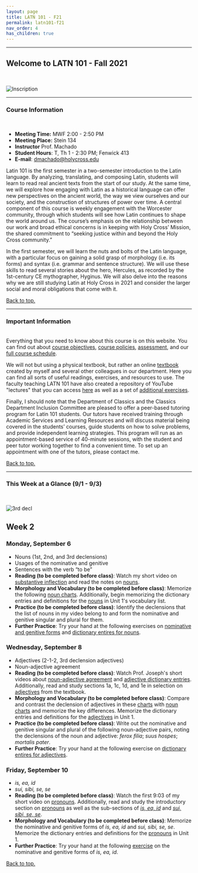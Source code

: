 ```yaml
---
layout: page
title: LATN 101 - F21
permalink: latn101-f21
nav_order: 4
has_children: true
---
```

***

## Welcome to LATN 101 - Fall 2021
&nbsp;

![Inscription](https://www.bgsu.edu/content/dam/BGSU/college-of-arts-and-sciences/rocs/images-c/Latin_Header.jpg)

***
### Course Information
&nbsp;  
- **Meeting Time:** MWF 2:00 - 2:50 PM
- **Meeting Place:** Stein 134
- **Instructor** Prof. Machado
- **Student Hours**: T, Th 1 - 2:30 PM; Fenwick 413
- **E-mail**: dmachado@holycross.edu

Latin 101 is the first semester in a two-semester introduction to the Latin language. By analyzing, translating, and composing Latin, students will learn to read real ancient texts from the start of our study. At the same time, we will explore how engaging with Latin as a historical language can offer new perspectives on the ancient world, the way we view ourselves and our society, and the construction of structures of power over time. A central component of this course is weekly engagement with the Worcester community, through which students will see how Latin continues to shape the world around us. The course’s emphasis on the relationship between our work and broad ethical concerns is in keeping with Holy Cross’ Mission, the shared commitment to “seeking justice within and beyond the Holy Cross community.”

In the first semester, we will learn the nuts and bolts of the Latin language, with a particular focus on gaining a solid grasp of morphology (i.e. its forms) and syntax (i.e. grammar and sentence structure). We will use these skills to read several stories about the hero, Hercules, as recorded by the 1st-century CE mythographer, Hyginus. We will also delve into the reasons why we are still studying Latin at Holy Cross in 2021 and consider the larger social and moral obligations that come with it.

[Back to top.](#top)

***

### Important Information
&nbsp;  
Everything that you need to know about this course is on this website. You can find out about [course objectives](https://dominicmachado.github.io/course-objectives-latn101-f21), [course policies](https://dominicmachado.github.io/schedule-course-policies-latn101-f21), [assessment](https://dominicmachado.github.io/assessment-latn101-f21), and our [full course schedule](https://dominicmachado.github.io/schedule-latn101-f21).

We will not but using a physical textbook, but rather an online [textbook](https://lingualatina.github.io/textbook/) created by myself and several other colleagues in our department. Here you can find all sorts of useful readings, exercises, and resources to use. The faculty teaching LATN 101 have also created a repository of YouTube "lectures" that you can access [here](https://www.youtube.com/channel/UCyA2aidE3BiD3idsxrJr5Hg) as well as a set of [additional exercises](https://observablehq.com/collection/@neelsmith/l3).

Finally, I should note that the Department of Classics and the Classics Department Inclusion Committee are pleased to offer a peer-based tutoring program for  Latin 101 students. Our tutors have received training through Academic Services and Learning Resources and will discuss material being covered in the students’ courses, guide students on how to solve problems, and provide independent learning strategies. This program will run as an appointment-based service of 40-minute sessions, with the student and peer tutor working together to find a convenient time.  To set up an appointment with one of the tutors, please contact me.

[Back to top.](#top)

***

### This Week at a Glance (9/1 - 9/3)
&nbsp;  

![3rd decl](https://dcc.dickinson.edu/sites/default/files/3rd_decl_cons_i-stem_3_term_0.jpg)

## Week 2

### Monday, September 6
- Nouns (1st, 2nd, and 3rd declensions)
- Usages of the nominative and genitive
- Sentences with the verb “to be”
- **Reading (to be completed before class)**:  Watch my short video on [substantive inflection](https://www.youtube.com/watch?v=D-x9X1v3170) and read the notes on [nouns](https://lingualatina.github.io/textbook/presentation/01-nouns-adjs-pron/nouns/).
- **Morphology and Vocabulary (to be completed before class)**: Memorize the following [noun charts](https://neelsmith.github.io/latin101/assignments/nouns/nomgen/). Additionally, begin memorizing the dictionary entries and definitions for the [nouns](lhttps://dominicmachado.github.io/schedule-latn101-f21-unit-1-vocabulary-nouns) in Unit 1's vocabulary list.
- **Practice (to be completed before class)**:
Identify the declensions that the list of nouns in my video belong to and form the nominative and genitive singular and plural for them.
- **Further Practice**: Try your hand at the following exercises on [nominative and genitive forms](https://lingualatina.github.io/textbook/exercises/01-nouns-adjs-pron/nom-gen/) and [dictionary entires for nouns](https://lingualatina.github.io/textbook/exercises/01-nouns-adjs-pron/dictionary-nouns/).

### Wednesday, September 8
- Adjectives (2-1-2, 3rd declension adjectives)
- Noun-adjective agreement
- **Reading (to be completed before class)**: Watch Prof. Joseph's short videos about [noun-adjective agreement](https://www.youtube.com/watch?v=h5ZG-GM3EFA&feature=youtu.be) and [adjective dictionary entries](https://www.youtube.com/watch?v=a_iyFuYTma4). Additionally, read and study sections 1a, 1c, 1d, and 1e in selection on [adjectives](https://lingualatina.github.io/textbook/presentation/01-nouns-adjs-pron/adjectives/) from the textbook.
- **Morphology and Vocabulary (to be completed before class)**: Compare and contrast the declension of adjectives in these [charts](https://lingualatina.github.io/textbook/reference/adjectives-paradigms/) with [noun charts](https://neelsmith.github.io/latin101/assignments/nouns/nomgen/) and memorize the key differences. Memorize the dictionary entries and definitions for the [adjectives](https://dominicmachado.github.io/schedule-latn101-f21-unit-1-vocabulary-adjectives) in Unit 1.
- **Practice (to be completed before class)**: Write out the nominative and genitive singular and plural of the following noun-adjective pairs, noting the declensions of the noun and adjective: *ferox filia*; *suus hospes*; *mortalis pater*.
- **Further Practice**: Try your hand at the following exercise on [dictionary entires for adjectives](https://lingualatina.github.io/textbook/exercises/01-nouns-adjs-pron/adj-type/).

### Friday, September 10
- *is, ea, id*
- *sui, sibi, se, se*
-  **Reading (to be completed before class)**: Watch the first 9:03 of my short video on [pronouns](https://www.youtube.com/watch?v=Ko88xi01AMY). Additionally, read and study the introductory section on [pronouns](https://lingualatina.github.io/textbook/presentation/01-nouns-adjs-pron/pronouns/#pronouns) as well as the sub-sections of [*is, ea, id*](https://lingualatina.github.io/textbook/presentation/01-nouns-adjs-pron/pronouns/#is-ea-id) and [*sui, sibi, se, se*](https://lingualatina.github.io/textbook/presentation/09-pron-dep-irreg/#reflexive-pronouns).
- **Morphology and Vocabulary (to be completed before class)**: Memorize the nominative and genitive forms of *is, ea, id* and *sui, sibi, se, se*.  Memorize the dictionary entries and definitions for the [pronouns](https://dominicmachado.github.io/schedule-latn101-f21-unit-1-vocabulary-pronouns) in Unit 1.
- **Further Practice**: Try your hand at the following [exercise](https://lingualatina.github.io/textbook/exercises/01-nouns-adjs-pron/pronouns/) on the nominative and genitive forms of *is, ea, id*.

[Back to top.](#top)
